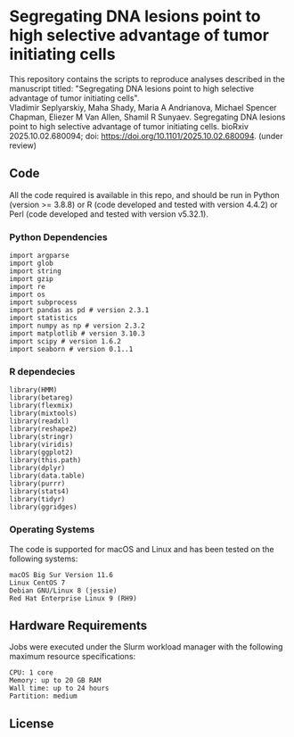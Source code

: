 # Segregating DNA lesions point to high selective advantage of tumor initiating cells
This repository contains the scripts to reproduce analyses described in the manuscript titled: "Segregating DNA lesions point to high selective advantage of tumor initiating cells".
<br>
Vladimir Seplyarskiy, Maha Shady, Maria A Andrianova, Michael Spencer Chapman, Eliezer M Van Allen, Shamil R Sunyaev. Segregating DNA lesions point to high selective advantage of tumor initiating cells. bioRxiv 2025.10.02.680094; doi: https://doi.org/10.1101/2025.10.02.680094. (under review)

## Code
All the code required is available in this repo, and should be run in Python (version >= 3.8.8) or R (code developed and tested with version 4.4.2) or Perl (code developed and tested with version v5.32.1). 

### Python Dependencies
```
import argparse
import glob
import string
import gzip
import re
import os
import subprocess
import pandas as pd # version 2.3.1
import statistics
import numpy as np # version 2.3.2
import matplotlib # version 3.10.3
import scipy # version 1.6.2
import seaborn # version 0.1..1
```
### R dependecies
```
library(HMM)
library(betareg)
library(flexmix)
library(mixtools)
library(readxl)
library(reshape2)
library(stringr)
library(viridis)
library(ggplot2)
library(this.path)
library(dplyr)
library(data.table)
library(purrr)
library(stats4)
library(tidyr)
library(ggridges)

```
### Operating Systems
The code is supported for macOS and Linux and has been tested on the following systems:
```
macOS Big Sur Version 11.6
Linux CentOS 7
Debian GNU/Linux 8 (jessie)
Red Hat Enterprise Linux 9 (RH9)
```

## Hardware Requirements
Jobs were executed under the Slurm workload manager with the following maximum resource specifications:
```
CPU: 1 core
Memory: up to 20 GB RAM
Wall time: up to 24 hours
Partition: medium
```
## License
